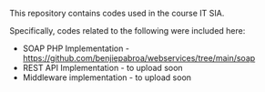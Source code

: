 This repository contains codes used in the course IT SIA.

Specifically, codes related to the following were included here:
- SOAP PHP Implementation - https://github.com/benjiepabroa/webservices/tree/main/soap
- REST API Implementation - to upload soon
- Middleware implementation - to upload soon
